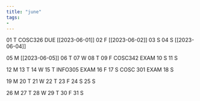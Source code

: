 ```yaml
---
title: "june"
tags: 
- 
---
```



01 T	COSC326 DUE [[2023-06-01]]
02 F [[2023-06-02]]
03 S 
04 S [[2023-06-04]]

05 M [[2023-06-05]]
06 T
07 W
08 T
09 F	COSC342 EXAM
10 S
11 S

12 M
13 T
14 W
15 T	INFO305 EXAM
16 F
17 S 	COSC 301 EXAM
18 S

19 M
20 T
21 W
22 T
23 F
24 S
25 S

26 M
27 T
28 W
29 T
30 F
31 S